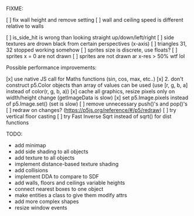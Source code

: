 FIXME:

[ ] fix wall height and remove setting
[ ] wall and ceiling speed is different relative to walls

[ ] is_side_hit is wrong than looking straight up/down/left/right
[ ] side textures are drown black from certain perspectives (x-axis)
[ ] triangles 31, 32 stopped working somehow
[ ] sprites size is discrete, use floats?
[ ] sprites x = 0 are not drawn
[ ] sprites are not drawn ar x-res > 50% wtf lol

Possible performance improvements:

[x] use native JS call for Maths functions
(sin, cos, max, etc..)
[x] 2. don't construct p5.Color objects than array of values can be used
(use [r, g, b, a] instead of color(r, g, b, a))
[x] cache all graphics, resize pixels only on width/height change
(getImageData is slow)
[x] set p5.Image.pixels instead of p5.Image.set()
(set is slow)
[ ] remove unnecessary push()'s and pop()'s
[ ] redraw on changes? (https://p5js.org/reference/#/p5/redraw)
[ ] try vertical floor casting
[ ] try Fast Inverse Sqrt instead of sqrt() for dist functions

TODO:

-  add minimap
-  add side shading to all objects
-  add texture to all objects
-  implement distance-based texture shading
-  add collisions
-  implement DDA to compare to SDF
-  add walls, floors and ceilings variable heights
-  connect nearest boxes to one object
-  make entities a class to give them modify attrs
-  add more complex shapes
-  resize window events
